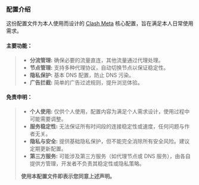 ### 配置介绍
这份配置文件为本人使用而设计的 [Clash Meta](https://github.com/MetaCubeX/mihomo) 核心配置，旨在满足本人日常使用需求。

#### 主要功能：
> - **分流管理:** 确保必要的流量直连，其他流量通过代理处理。
> - **节点管理:** 支持多种代理协议，自动切换节点以保证稳定性。
> - **隐私保护:** 基本 DNS 配置，防止 DNS 污染。
> - **广告拦截:** 简单的广告过滤规则，提升浏览体验。

#### 免责申明：
> - **个人使用:** 仅供个人使用，配置内容为满足个人需求设计，使用过程中可能需要调整。
> - **服务稳定性:** 无法保证所有时间段的连接稳定性或速度，任何问题与作者无关。
> - **隐私与安全:** 提供基础隐私保护，但不能完全消除所有安全风险。建议定期更新配置。
> - **第三方服务:** 可能涉及第三方服务（如代理节点或 DNS 服务），由各自提供方管理，开发者不负责其稳定性或隐私策略。
>
> **使用本配置文件即表示您同意上述声明。**
